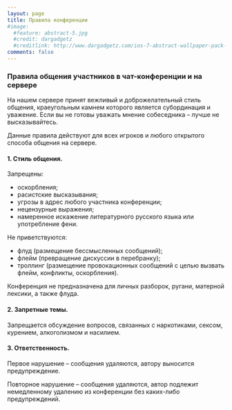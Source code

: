 ```yaml
---
layout: page
title: Правила конференции
#image:
  #feature: abstract-5.jpg
  #credit: dargadgetz
  #creditlink: http://www.dargadgetz.com/ios-7-abstract-wallpaper-pack-for-iphone-5-and-ipod-touch-retina/
comments: false
---
```


### Правила общения участников в чат-конференции и на сервере

На нашем сервере принят вежливый и доброжелательный стиль общения, краеугольным камнем которого является субординация и уважение. Если вы не готовы уважать мнение собеседника – лучше не высказывайтесь.

Данные правила действуют для всех игроков и любого открытого способа общения на сервере.


#### 1. Стиль общения.

Запрещены:

* оскорбления;
* расистские высказывания;
* угрозы в адрес любого участника конференции;
* нецензурные выражения;
* намеренное искажение литературного русского языка или употребление фени.

Не приветствуются:

* флуд (размещение бессмысленных сообщений);
* флейм (превращение дискуссии в перебранку);
* троллинг (размещение провокационных сообщений с целью вызвать флейм, конфликты, оскорбления).

Конференция не предназначена для личных разборок, ругани, матерной лексики, а также флуда.


#### 2. Запретные темы.

Запрещается обсуждение вопросов, связанных с наркотиками, сексом, курением, алкоголизмом и насилием.


#### 3. Ответственность.

Первое нарушение – сообщения удаляются, автору выносится предупреждение.

Повторное нарушение – сообщения удаляются, автор подлежит немедленному удалению из конференции без каких-либо предупреждений.
